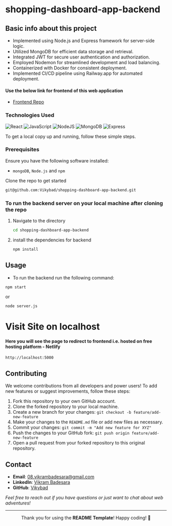 # shopping-dashboard-app-backend

## Basic info about this project
- Implemented using Node.js and Express framework for server-side logic.
- Utilized MongoDB for efficient data storage and retrieval.
- Integrated JWT for secure user authentication and authorization.
- Employed Nodemon for streamlined development and load balancing.
- Containerized with Docker for consistent deployment.
- Implemented CI/CD pipeline using Railway.app for automated deployment.



#### Use the below link for frontend of this web application
- [Frontend Repo](http://github.com/Vikybad/shopping-dashboard-app-frontend)



### Technologies Used
<!-- List the technologies used with badges -->
![React](https://img.shields.io/badge/react-%2320232a.svg?style=for-the-badge&logo=react&logoColor=%2361DAFB)
![JavaScript](https://img.shields.io/badge/JavaScript-F7DF1E?style=for-the-badge&logo=javascript&logoColor=black)
![NodeJS](https://img.shields.io/badge/node.js-6DA55F?style=for-the-badge&logo=node.js&logoColor=white)
![MongoDB](https://img.shields.io/badge/MongoDB-%234ea94b.svg?style=for-the-badge&logo=mongodb&logoColor=white)
![Express](https://img.shields.io/badge/Express%20Server-grey?style=for-the-badge&logo=express)



<!-- Instructions to get a local copy up and running -->
To get a local copy up and running, follow these simple steps.

### Prerequisites
<!-- List necessary software prerequisites -->
Ensure you have the following software installed:
- `mongoDB`, `Node.js` and `npm`


<!-- Step-by-step installation instructions -->
Clone the repo to get started
```sh
git@github.com:Vikybad/shopping-dashboard-app-backend.git
```


### To run the backend server on your local machine after cloning the repo
1. Navigate to the directory
   ```sh
   cd shopping-dashboard-app-backend
   ```
2. install the dependencies for backend
   ```sh
   npm install
   ```


## Usage
<!-- Instructions on how to run the backend server -->
- To run the backend run the following command:
```sh
npm start
```
or
```sh
node server.js
```

# Visit Site on localhost
#### Here you will see the page to redirect to frontend i.e. hosted on free hosting platform - Netlify
```sh
http://localhost:5000
```


## Contributing

<!-- Contribution guidelines -->
We welcome contributions from all developers and power users! To add new features or suggest improvements, follow these steps:

1. Fork this repository to your own GitHub account.
2. Clone the forked repository to your local machine.
3. Create a new branch for your changes: `git checkout -b feature/add-new-feature`
4. Make your changes to the `README.md` file or add new files as necessary.
5. Commit your changes: `git commit -m "Add new feature for XYZ"`
6. Push the changes to your GitHub fork: `git push origin feature/add-new-feature`
7. Open a pull request from your forked repository to this original repository.



## Contact

<!-- Contact information -->
- **Email**: [08.vikrambadesara@gmail.com](mailto:ranitmanik.dev@gmail.com)
- **LinkedIn**: [Vikram Badesara](https://www.linkedin.com/in/vikrambadesara/)
- **GitHub**: [Vikybad](https://github.com/Vikybad/)

_Feel free to reach out if you have questions or just want to chat about web adventures!_

---

<!-- Closing message -->
<p align="center">
    Thank you for using the <strong>README Template</strong>! Happy coding! 🚀
</p>

